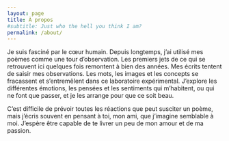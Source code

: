 ```yaml
---
layout: page
title: À propos
#subtitle: Just who the hell you think I am?
permalink: /about/
---
```


Je suis fasciné par le cœur humain. Depuis longtemps, j’ai utilisé mes poèmes comme une tour d’observation. Les premiers jets de ce qui se retrouvent ici quelques fois remontent à bien des années. Mes écrits tentent de saisir mes observations. Les mots, les images et les concepts se fracassent et s’entremêlent dans ce laboratoire expérimental. J’explore les différentes émotions, les pensées et les sentiments qui m’habitent, ou qui ne font que passer, et je les arrange pour que ce soit beau.

C’est difficile de prévoir toutes les réactions que peut susciter un poème, mais j’écris souvent en pensant à toi, mon ami, que j’imagine semblable à moi. J’espère être capable de te livrer un peu de mon amour et de ma passion.
